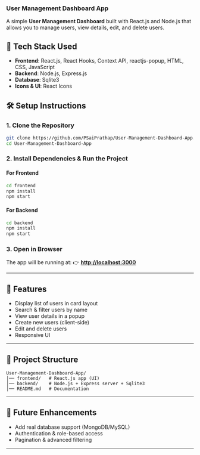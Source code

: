 
### User Management Dashboard App

A simple **User Management Dashboard** built with React.js and Node.js that allows you to manage users, view details, edit, and delete users.  


## 🚀 Tech Stack Used
- **Frontend**: React.js, React Hooks, Context API, reactjs-popup, HTML, CSS, JavaScript  
- **Backend**: Node.js, Express.js  
- **Database**: Sqlite3  
- **Icons & UI**: React Icons  


## 🛠️ Setup Instructions

### 1. Clone the Repository
```bash
git clone https://github.com/PSaiPrathap/User-Management-Dashboard-App.git
cd User-Management-Dashboard-App
````

### 2. Install Dependencies & Run the Project

#### For Frontend

```bash
cd frontend
npm install
npm start
```

#### For Backend

```bash
cd backend
npm install
npm start
```

### 3. Open in Browser

The app will be running at:
👉 **[http://localhost:3000](http://localhost:3000)**

---

## 📌 Features

* Display list of users in card layout
* Search & filter users by name
* View user details in a popup
* Create new users (client-side)
* Edit and delete users
* Responsive UI

---

## 📂 Project Structure

```
User-Management-Dashboard-App/
│── frontend/   # React.js app (UI)
│── backend/    # Node.js + Express server + Sqlite3
│── README.md   # Documentation
```

---

## 🔮 Future Enhancements

* Add real database support (MongoDB/MySQL)
* Authentication & role-based access
* Pagination & advanced filtering

---

